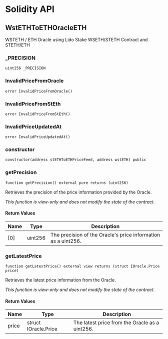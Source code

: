 # Solidity API

## WstETHToETHOracleETH

WSTETH / ETH Oracle using Lido Stake WSETH/STETH  Contract and STETH/ETH

### _PRECISION

```solidity
uint256 _PRECISION
```

### InvalidPriceFromOracle

```solidity
error InvalidPriceFromOracle()
```

### InvalidPriceFromStEth

```solidity
error InvalidPriceFromStEth()
```

### InvalidPriceUpdatedAt

```solidity
error InvalidPriceUpdatedAt()
```

### constructor

```solidity
constructor(address stETHToETHPriceFeed, address wstETH) public
```

### getPrecision

```solidity
function getPrecision() external pure returns (uint256)
```

Retrieves the precision of the price information provided by the Oracle.

_This function is view-only and does not modify the state of the contract._

#### Return Values

| Name | Type | Description |
| ---- | ---- | ----------- |
| [0] | uint256 | The precision of the Oracle's price information as a uint256. |

### getLatestPrice

```solidity
function getLatestPrice() external view returns (struct IOracle.Price price)
```

Retrieves the latest price information from the Oracle.

_This function is view-only and does not modify the state of the contract._

#### Return Values

| Name | Type | Description |
| ---- | ---- | ----------- |
| price | struct IOracle.Price | The latest price from the Oracle as a uint256. |

